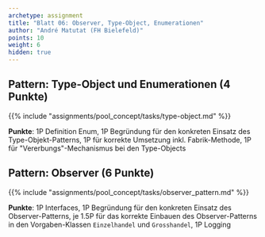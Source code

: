 ```yaml
---
archetype: assignment
title: "Blatt 06: Observer, Type-Object, Enumerationen"
author: "André Matutat (FH Bielefeld)"
points: 10
weight: 6
hidden: true
---
```



## Pattern: Type-Object und Enumerationen (4 Punkte)

{{% include "assignments/pool_concept/tasks/type-object.md" %}}

**Punkte**: 1P Definition Enum, 1P Begründung für den konkreten Einsatz des
Type-Objekt-Patterns, 1P für korrekte Umsetzung inkl. Fabrik-Methode, 1P für
"Vererbungs"-Mechanismus bei den Type-Objects


## Pattern: Observer (6 Punkte)

{{% include "assignments/pool_concept/tasks/observer_pattern.md" %}}

**Punkte**: 1P Interfaces, 1P Begründung für den konkreten Einsatz des Observer-Patterns,
je 1.5P für das korrekte Einbauen des Observer-Patterns in den Vorgaben-Klassen
`Einzelhandel` und `Grosshandel`, 1P Logging
